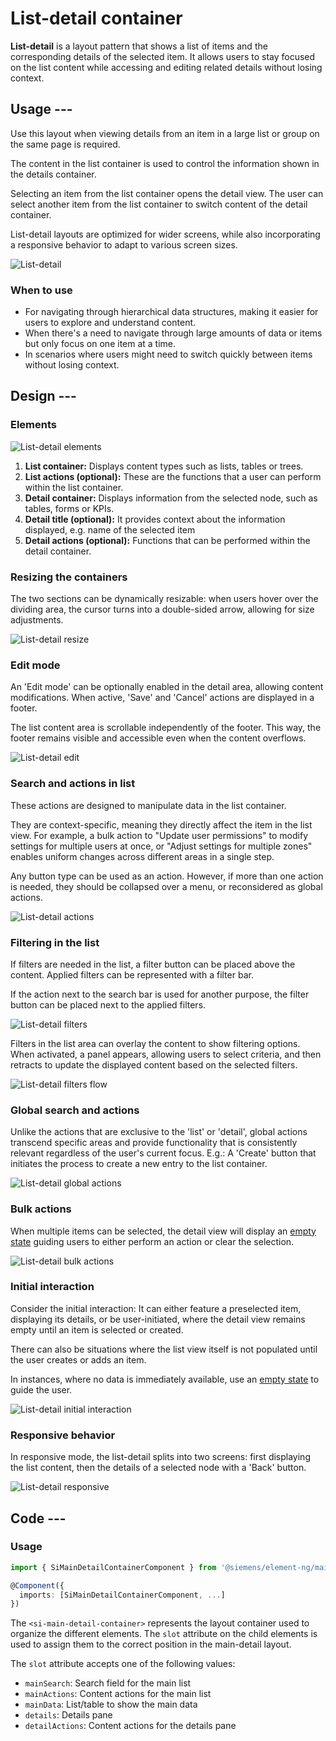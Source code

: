 # List-detail container

**List-detail** is a layout pattern that shows a list of items and the corresponding
details of the selected item.
It allows users to stay focused on the list content while accessing and editing
related details without losing context.

## Usage ---

Use this layout when viewing details from an item in a large list or group on the same page is required.

The content in the list container is used to
control the information shown in the details container.

Selecting an item from the list container opens the detail view.
The user can select another item from the list container to switch content of the detail container.

List-detail layouts are optimized for wider screens, while also incorporating a
responsive behavior to adapt to various screen sizes.

![List-detail](images/list-detail.png)

### When to use

- For navigating through hierarchical data structures, making it easier for users to explore and understand content.
- When there's a need to navigate through large amounts of data or items but only focus on one item at a time.
- In scenarios where users might need to switch quickly between items without losing context.

## Design ---

### Elements

![List-detail elements](images/list-detail-elements.png)

1. **List container:** Displays content types such as lists, tables or trees.
1. **List actions (optional):** These are the functions that a user can perform within the list container.
1. **Detail container:** Displays information from the selected node, such as tables, forms or KPIs.
1. **Detail title (optional):** It provides context about the information displayed, e.g. name of the selected item
1. **Detail actions (optional):** Functions that can be performed within the detail container.

### Resizing the containers

The two sections can be dynamically resizable: when users hover over the dividing area,
the cursor turns into a double-sided arrow, allowing for size adjustments.

![List-detail resize](images/list-detail-resize.png)

### Edit mode

An 'Edit mode' can be optionally enabled in the detail area, allowing content modifications.
When active, 'Save' and 'Cancel' actions are displayed in a footer.

The list content area is scrollable independently of the footer.
This way, the footer remains visible and accessible even when the content overflows.

![List-detail edit](images/list-detail-edit.png)

### Search and actions in list

These actions are designed to manipulate data in the list container.

They are context-specific, meaning they directly affect the item in the list view.
For example, a bulk action to "Update user permissions" to modify settings
for multiple users at once, or "Adjust settings for multiple zones"
enables uniform changes across different areas in a single step.

Any button type can be used as an action.
However, if more than one action is needed, they should be collapsed over a menu, or reconsidered as global actions.

![List-detail actions](images/list-actions.png)

### Filtering in the list

If filters are needed in the list, a filter button can be placed above the content.
Applied filters can be represented with a filter bar.

If the action next to the search bar is used for another purpose, the filter button can be placed next to the applied filters.

![List-detail filters](images/list-filters.png)

Filters in the list area can overlay the content to show filtering options.
When activated, a panel appears, allowing users to select criteria, and then retracts
to update the displayed content based on the selected filters.

![List-detail filters flow](images/list-detail-filters-flow.png)

### Global search and actions

Unlike the actions that are exclusive to the 'list' or 'detail',
global actions transcend specific areas and provide functionality that
is consistently relevant regardless of the user's current focus.
E.g.: A 'Create' button that initiates the process to create a new entry to the list container.

![List-detail global actions](images/list-detail-global-actions.png)

### Bulk actions

When multiple items can be selected, the detail view will display an [empty state](../status-notifications/empty-state.md)
guiding users to either perform an action or clear the selection.

![List-detail bulk actions](images/list-detail-bulk-action.png)

### Initial interaction

Consider the initial interaction: It can either feature a preselected item, displaying its details,
or be user-initiated, where the detail view remains empty until an item is selected or created.

There can also be situations where the list view itself is not populated until the user creates or adds an item.

In instances, where no data is immediately available, use an [empty state](../status-notifications/empty-state.md)
to guide the user.

![List-detail initial interaction](images/list-detail-initial-interaction.png)

### Responsive behavior

In responsive mode, the list-detail splits into two screens: first displaying the list content,
then the details of a selected node with a 'Back' button.

![List-detail responsive](images/list-detail-responsive.png)

## Code ---

### Usage

```ts
import { SiMainDetailContainerComponent } from '@siemens/element-ng/main-detail-container';

@Component({
  imports: [SiMainDetailContainerComponent, ...]
})
```

The `<si-main-detail-container>` represents the layout container used to organize the different elements.
The `slot` attribute on the child elements is used to assign them to the correct position in the main-detail layout.

The `slot` attribute accepts one of the following values:

- `mainSearch`: Search field for the main list
- `mainActions`: Content actions for the main list
- `mainData`: List/table to show the main data
- `details`: Details pane
- `detailActions`: Content actions for the details pane

<si-docs-component example="si-main-detail-container/si-main-detail-container" height="500"></si-docs-component>

<si-docs-api component="SiMainDetailContainerComponent"></si-docs-api>

<si-docs-types></si-docs-types>

